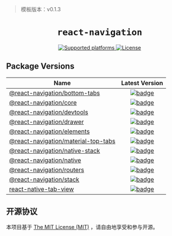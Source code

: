 <!-- {% raw %} -->
> 模板版本：v0.1.3

<p align="center">
  <h1 align="center"> <code>react-navigation</code> </h1>
</p>
<p align="center">
    <a href="https://github.com/react-navigation/react-navigation">
        <img src="https://img.shields.io/badge/platforms-android%20|%20ios%20|%20harmony%20-lightgrey.svg" alt="Supported platforms" />
    </a>
    <a href="https://opensource.org/license/mit/">
        <img src="https://img.shields.io/badge/license-MIT-green.svg" alt="License" />
    </a>
</p>

## Package Versions

| Name                                                         |                                                                   Latest Version                                                                    |
| ------------------------------------------------------------ | :-------------------------------------------------------------------------------------------------------------------------------------------------: |
| [@react-navigation/bottom-tabs](./#)                         |       [![badge](https://img.shields.io/npm/v/@react-navigation/bottom-tabs.svg)](https://www.npmjs.com/package/@react-navigation/bottom-tabs)       |
| [@react-navigation/core](./#)                                |              [![badge](https://img.shields.io/npm/v/@react-navigation/core.svg)](https://www.npmjs.com/package/@react-navigation/core)              |
| [@react-navigation/devtools](./#)                            |          [![badge](https://img.shields.io/npm/v/@react-navigation/devtools.svg)](https://www.npmjs.com/package/@react-navigation/devtools)          |
| [@react-navigation/drawer](./#)                              |            [![badge](https://img.shields.io/npm/v/@react-navigation/drawer.svg)](https://www.npmjs.com/package/@react-navigation/drawer)            |
| [@react-navigation/elements](./react-navigation-elements.md) |          [![badge](https://img.shields.io/npm/v/@react-navigation/elements.svg)](https://www.npmjs.com/package/@react-navigation/elements)          |
| [@react-navigation/material-top-tabs](./#)                   | [![badge](https://img.shields.io/npm/v/@react-navigation/material-top-tabs.svg)](https://www.npmjs.com/package/@react-navigation/material-top-tabs) |
| [@react-navigation/native-stack](./#)                        |      [![badge](https://img.shields.io/npm/v/@react-navigation/native-stack.svg)](https://www.npmjs.com/package/@react-navigation/native-stack)      |
| [@react-navigation/native](./#)                              |            [![badge](https://img.shields.io/npm/v/@react-navigation/native.svg)](https://www.npmjs.com/package/@react-navigation/native)            |
| [@react-navigation/routers](./#)                             |           [![badge](https://img.shields.io/npm/v/@react-navigation/routers.svg)](https://www.npmjs.com/package/@react-navigation/routers)           |
| [@react-navigation/stack](./#)                               |             [![badge](https://img.shields.io/npm/v/@react-navigation/stack.svg)](https://www.npmjs.com/package/@react-navigation/stack)             |
| [react-native-tab-view](./#)                                 |               [![badge](https://img.shields.io/npm/v/react-native-tab-view.svg)](https://www.npmjs.com/package/react-native-tab-view)               |

## 开源协议

本项目基于 [The MIT License (MIT)](https://github.com/a7ul/react-native-exception-handler/blob/master/LICENSE) ，请自由地享受和参与开源。

<!-- {% endraw %} -->